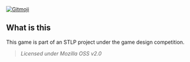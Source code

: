 <a href="https://gitmoji.dev">
  <img
    src="https://img.shields.io/badge/gitmoji-%20😜%20😍-FFDD67.svg?style=flat-square"
    alt="Gitmoji"
  />
</a>

## What is this
This game is part of an STLP project under the game design competition.

> *Licensed under Mozilla OSS v2.0*